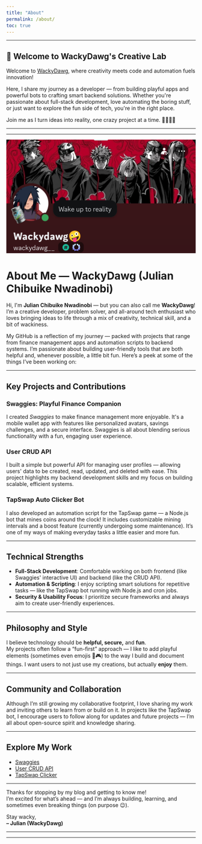 ```yaml
---
title: "About"
permalink: /about/
toc: true
---
```

---

## 🚀 Welcome to WackyDawg's Creative Lab

Welcome to [WackyDawg](https://wackydawg.github.io/), where creativity meets code and automation fuels innovation!

Here, I share my journey as a developer — from building playful apps and powerful bots to crafting smart backend solutions. Whether you're passionate about full-stack development, love automating the boring stuff, or just want to explore the fun side of tech, you're in the right place.  

Join me as I turn ideas into reality, one crazy project at a time. 🎯👨‍💻✨

---

---
![Banner](/assets/images/banner.png)

# About Me — WackyDawg (Julian Chibuike Nwadinobi)

Hi, I'm **Julian Chibuike Nwadinobi** — but you can also call me **WackyDawg**!  
I’m a creative developer, problem solver, and all-around tech enthusiast who loves bringing ideas to life through a mix of creativity, technical skill, and a bit of wackiness.  

My GitHub is a reflection of my journey — packed with projects that range from finance management apps and automation scripts to backend systems. I’m passionate about building user-friendly tools that are both helpful and, whenever possible, a little bit fun. Here’s a peek at some of the things I’ve been working on:

---

## Key Projects and Contributions

### **Swaggies: Playful Finance Companion**  
I created *Swaggies* to make finance management more enjoyable. It's a mobile wallet app with features like personalized avatars, savings challenges, and a secure interface. Swaggies is all about blending serious functionality with a fun, engaging user experience.

### **User CRUD API**  
I built a simple but powerful API for managing user profiles — allowing users' data to be created, read, updated, and deleted with ease. This project highlights my backend development skills and my focus on building scalable, efficient systems.

### **TapSwap Auto Clicker Bot**  
I also developed an automation script for the TapSwap game — a Node.js bot that mines coins around the clock! It includes customizable mining intervals and a boost feature (currently undergoing some maintenance). It’s one of my ways of making everyday tasks a little easier and more fun.

---

## Technical Strengths
- **Full-Stack Development**: Comfortable working on both frontend (like Swaggies' interactive UI) and backend (like the CRUD API).
- **Automation & Scripting**: I enjoy scripting smart solutions for repetitive tasks — like the TapSwap bot running with Node.js and cron jobs.
- **Security & Usability Focus**: I prioritize secure frameworks and always aim to create user-friendly experiences.

---

## Philosophy and Style
I believe technology should be **helpful, secure,** and **fun**.  
My projects often follow a “fun-first” approach — I like to add playful elements (sometimes even emojis 🧸🎮) to the way I build and document things. I want users to not just use my creations, but actually **enjoy** them.

---

## Community and Collaboration
Although I’m still growing my collaborative footprint, I love sharing my work and inviting others to learn from or build on it. In projects like the TapSwap bot, I encourage users to follow along for updates and future projects — I’m all about open-source spirit and knowledge sharing.

---

## Explore My Work
- [Swaggies](https://github.com/WackyDawg/Swaggies)
- [User CRUD API](https://github.com/WackyDawg/HNGX-Backend-Project-2)
- [TapSwap Clicker](https://github.com/WackyDawg/Tapswap-Clicker-v2.0)

---

Thanks for stopping by my blog and getting to know me!  
I’m excited for what’s ahead — and I’m always building, learning, and sometimes even breaking things (on purpose 😉).

Stay wacky,  
**– Julian (WackyDawg)**

---

---